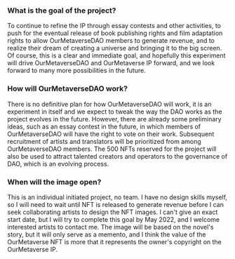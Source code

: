  ### What is the goal of the project?

To continue to refine the IP through essay contests and other activities, to push for the eventual release of book publishing rights and film adaptation rights to allow OurMetaverseDAO members to generate revenue, and to realize their dream of creating a universe and bringing it to the big screen. Of course, this is a clear and immediate goal, and hopefully this experiment will drive OurMetaverseDAO and OurMetaverse IP forward, and we look forward to many more possibilities in the future.

### How will OurMetaverseDAO work?

There is no definitive plan for how OurMetaverseDAO will work, it is an experiment in itself and we expect to tweak the way the DAO works as the project evolves in the future. However, there are already some preliminary ideas, such as an essay contest in the future, in which members of OurMetaverseDAO will have the right to vote on their work. Subsequent recruitment of artists and translators will be prioritized from among OurMetaverseDAO members. The 500 NFTs reserved for the project will also be used to attract talented creators and operators to the governance of DAO, which is an evolving process.

### When will the image open?

This is an individual initiated project, no team. I have no design skills myself, so I will need to wait until NFT is released to generate revenue before I can seek collaborating artists to design the NFT images. I can't give an exact start date, but I will try to complete this goal by May 2022, and I welcome interested artists to contact me. The image will be based on the novel's story, but it will only serve as a memento, and I think the value of the OurMetaverse NFT is more that it represents the owner's copyright on the OurMetaverse IP.
